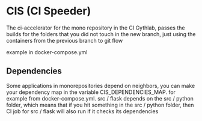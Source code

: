 # CIS (CI Speeder)

The ci-accelerator for the mono repository in the CI Gythlab, passes the builds for the folders that you did not touch in the new branch, just using the containers from the previous branch to git flow

example in docker-compose.yml

## Dependencies

Some applications in monorepositories depend on neighbors, you can make your dependency map in the variable CIS_DEPENDENCIES_MAP. for example from docker-compose.yml. src / flask depends on the src / python folder, which means that if you hit something in the src / python folder, then CI job for src / flask will also run if it checks its dependencies